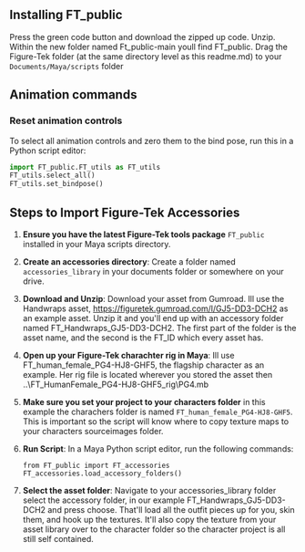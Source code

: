 
##  **Installing FT_public**
Press the green code button and download the zipped up code. Unzip. Within the new folder named Ft_public-main youll find FT_public. Drag the Figure-Tek folder (at the same directory level as this readme.md) to  your `Documents/Maya/scripts` folder


## Animation commands
###  Reset animation controls
To select all animation controls and zero them to the bind pose, run this in a Python script editor:

```python
import FT_public.FT_utils as FT_utils
FT_utils.select_all()
FT_utils.set_bindpose()
```

## Steps to Import Figure-Tek Accessories
1. **Ensure you have the latest Figure-Tek tools package** `FT_public` installed in your Maya scripts directory.

2.  **Create an accessories directory**: Create a folder named `accessories_library` in your documents folder or somewhere on your drive. 

3. **Download and Unzip**: Download your asset from Gumroad. Ill use the Handwraps asset, https://figuretek.gumroad.com/l/GJ5-DD3-DCH2 as an example asset. Unzip it and you'll end up with an accessory folder named FT_Handwraps_GJ5-DD3-DCH2. The first part of the folder is the asset name, and the second is the FT_ID which every asset has.

4. **Open up your Figure-Tek charachter rig in Maya**: Ill use FT_human_female_PG4-HJ8-GHF5, the flagship character as an example. Her rig file is located wherever you stored the asset then ..\FT_HumanFemale_PG4-HJ8-GHF5\_rig\PG4.mb
      
5. **Make sure you set your project to your characters folder** in this example the charachers folder is named `FT_human_female_PG4-HJ8-GHF5`. This is important so the script will know where to           copy texture maps to your characters sourceimages folder.

4. **Run Script**: In a Maya Python script editor, run the following commands:
      ```
      from FT_public import FT_accessories
      FT_accessories.load_accessory_folders()
      ```
5. **Select the asset folder**: Navigate to your accessories_library folder select the accessory folder, in our example 
FT_Handwraps_GJ5-DD3-DCH2 and press choose.   That'll load all the outfit pieces up for you, skin them, and hook up the textures. It'll also copy the texture from your asset library over to the character folder so the character project is all still self contained. 

